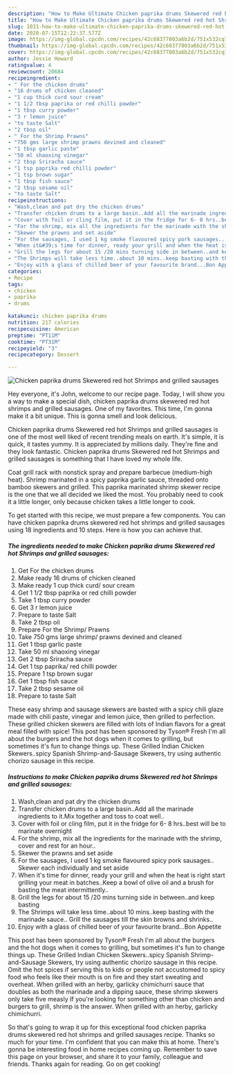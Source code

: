 ```yaml
---
description: "How to Make Ultimate Chicken paprika drums Skewered red hot Shrimps and grilled sausages"
title: "How to Make Ultimate Chicken paprika drums Skewered red hot Shrimps and grilled sausages"
slug: 1031-how-to-make-ultimate-chicken-paprika-drums-skewered-red-hot-shrimps-and-grilled-sausages
date: 2020-07-15T12:22:37.577Z
image: https://img-global.cpcdn.com/recipes/42c68377803a6b2d/751x532cq70/chicken-paprika-drums-skewered-red-hot-shrimps-and-grilled-sausages-recipe-main-photo.jpg
thumbnail: https://img-global.cpcdn.com/recipes/42c68377803a6b2d/751x532cq70/chicken-paprika-drums-skewered-red-hot-shrimps-and-grilled-sausages-recipe-main-photo.jpg
cover: https://img-global.cpcdn.com/recipes/42c68377803a6b2d/751x532cq70/chicken-paprika-drums-skewered-red-hot-shrimps-and-grilled-sausages-recipe-main-photo.jpg
author: Jessie Howard
ratingvalue: 4
reviewcount: 20684
recipeingredient:
- " For the chicken drums"
- "16 drums of chicken cleaned"
- "1 cup thick curd sour cream"
- "1 1/2 tbsp paprika or red chilli powder"
- "1 tbsp curry powder"
- "3 r lemon juice"
- "to taste Salt"
- "2 tbsp oil"
- " For the Shrimp Prawns"
- "750 gms large shrimp prawns devined and cleaned"
- "1 tbsp garlic paste"
- "50 ml shaoxing vinegar"
- "2 tbsp Sriracha sauce"
- "1 tsp paprika red chilli powder"
- "1 tsp brown sugar"
- "1 tbsp fish sauce"
- "2 tbsp sesame oil"
- "to taste Salt"
recipeinstructions:
- "Wash,clean and pat dry the chicken drums"
- "Transfer chicken drums to a large basin..Add all the marinade ingredients to it.Mix together and toss to coat well.."
- "Cover with foil or cling film, put it in the fridge for 6- 8 hrs..best will be to marinate overnight"
- "For the shrimp, mix all the ingredients for the marinade with the shrimp, cover and rest for an hour.."
- "Skewer the prawns and set aside"
- "For the sausages, I used 1 kg smoke flavoured spicy pork sausages.. Skewer each individually and set aside"
- "When it&#39;s time for dinner, ready your grill and when the heat is right start grilling your meat in batches..Keep a bowl of olive oil and a brush for basting the meat intermittently.."
- "Grill the legs for about 15 /20 mins turning side in between..and keep basting"
- "The Shrimps will take less time..about 10 mins..keep basting with the marinade sauce.. Grill the sausages till the skin browns and shrinks.."
- "Enjoy with a glass of chilled beer of your favourite brand...Bon Appetite"
categories:
- Recipe
tags:
- chicken
- paprika
- drums

katakunci: chicken paprika drums 
nutrition: 217 calories
recipecuisine: American
preptime: "PT11M"
cooktime: "PT31M"
recipeyield: "3"
recipecategory: Dessert

---
```



![Chicken paprika drums Skewered red hot Shrimps and grilled sausages](https://img-global.cpcdn.com/recipes/42c68377803a6b2d/751x532cq70/chicken-paprika-drums-skewered-red-hot-shrimps-and-grilled-sausages-recipe-main-photo.jpg)

Hey everyone, it's John, welcome to our recipe page. Today, I will show you a way to make a special dish, chicken paprika drums skewered red hot shrimps and grilled sausages. One of my favorites. This time, I'm gonna make it a bit unique. This is gonna smell and look delicious.

Chicken paprika drums Skewered red hot Shrimps and grilled sausages is one of the most well liked of recent trending meals on earth. It's simple, it is quick, it tastes yummy. It is appreciated by millions daily. They're fine and they look fantastic. Chicken paprika drums Skewered red hot Shrimps and grilled sausages is something that I have loved my whole life.

Coat grill rack with nonstick spray and prepare barbecue (medium-high heat). Shrimp marinated in a spicy paprika garlic sauce, threaded onto bamboo skewers and grilled. This paprika marinated shrimp skewer recipe is the one that we all decided we liked the most. You probably need to cook it a little longer, only because chicken takes a little longer to cook.


To get started with this recipe, we must prepare a few components. You can have chicken paprika drums skewered red hot shrimps and grilled sausages using 18 ingredients and 10 steps. Here is how you can achieve that.

<!--inarticleads1-->

##### The ingredients needed to make Chicken paprika drums Skewered red hot Shrimps and grilled sausages:

1. Get  For the chicken drums
1. Make ready 16 drums of chicken cleaned
1. Make ready 1 cup thick curd/ sour cream
1. Get 1 1/2 tbsp paprika or red chilli powder
1. Take 1 tbsp curry powder
1. Get 3 r lemon juice
1. Prepare to taste Salt
1. Take 2 tbsp oil
1. Prepare  For the Shrimp/ Prawns
1. Take 750 gms large shrimp/ prawns devined and cleaned
1. Get 1 tbsp garlic paste
1. Take 50 ml shaoxing vinegar
1. Get 2 tbsp Sriracha sauce
1. Get 1 tsp paprika/ red chilli powder
1. Prepare 1 tsp brown sugar
1. Get 1 tbsp fish sauce
1. Take 2 tbsp sesame oil
1. Prepare to taste Salt


These easy shrimp and sausage skewers are basted with a spicy chili glaze made with chili paste, vinegar and lemon juice, then grilled to perfection. These grilled chicken skewers are filled with lots of Indian flavors for a great meal filled with spice! This post has been sponsored by Tyson® Fresh I&#39;m all about the burgers and the hot dogs when it comes to grilling, but sometimes it&#39;s fun to change things up. These Grilled Indian Chicken Skewers..spicy Spanish Shrimp-and-Sausage Skewers, try using authentic chorizo sausage in this recipe. 

<!--inarticleads2-->

##### Instructions to make Chicken paprika drums Skewered red hot Shrimps and grilled sausages:

1. Wash,clean and pat dry the chicken drums
1. Transfer chicken drums to a large basin..Add all the marinade ingredients to it.Mix together and toss to coat well..
1. Cover with foil or cling film, put it in the fridge for 6- 8 hrs..best will be to marinate overnight
1. For the shrimp, mix all the ingredients for the marinade with the shrimp, cover and rest for an hour..
1. Skewer the prawns and set aside
1. For the sausages, I used 1 kg smoke flavoured spicy pork sausages.. Skewer each individually and set aside
1. When it&#39;s time for dinner, ready your grill and when the heat is right start grilling your meat in batches..Keep a bowl of olive oil and a brush for basting the meat intermittently..
1. Grill the legs for about 15 /20 mins turning side in between..and keep basting
1. The Shrimps will take less time..about 10 mins..keep basting with the marinade sauce.. Grill the sausages till the skin browns and shrinks..
1. Enjoy with a glass of chilled beer of your favourite brand...Bon Appetite


This post has been sponsored by Tyson® Fresh I&#39;m all about the burgers and the hot dogs when it comes to grilling, but sometimes it&#39;s fun to change things up. These Grilled Indian Chicken Skewers..spicy Spanish Shrimp-and-Sausage Skewers, try using authentic chorizo sausage in this recipe. Omit the hot spices if serving this to kids or people not accustomed to spicy food who feels like their mouth is on fire and they start sweating and overheat. When grilled with an herby, garlicky chimichurri sauce that doubles as both the marinade and a dipping sauce, these shrimp skewers only take five measly If you&#39;re looking for something other than chicken and burgers to grill, shrimp is the answer. When grilled with an herby, garlicky chimichurri. 

So that's going to wrap it up for this exceptional food chicken paprika drums skewered red hot shrimps and grilled sausages recipe. Thanks so much for your time. I'm confident that you can make this at home. There's gonna be interesting food in home recipes coming up. Remember to save this page on your browser, and share it to your family, colleague and friends. Thanks again for reading. Go on get cooking!
